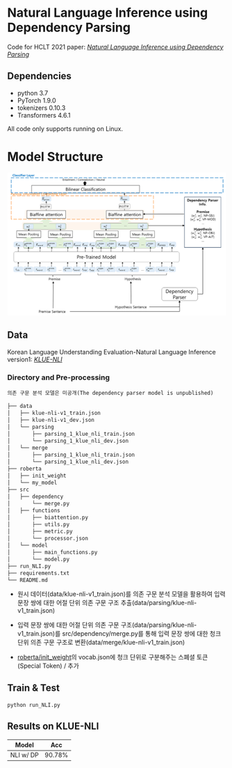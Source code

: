 # Natural Language Inference using Dependency Parsing
Code for HCLT 2021 paper: *[Natural Language Inference using Dependency Parsing](https://koreascience.kr/article/CFKO202130060562801.page?&lang=ko)*

## Dependencies
- python 3.7
- PyTorch 1.9.0
- tokenizers 0.10.3
- Transformers 4.6.1


All code only supports running on Linux.

# Model Structure

<img src='model.png' width='1000'>



## Data

Korean Language Understanding Evaluation-Natural Language Inference version1: *[KLUE-NLI](https://klue-benchmark.com/tasks/68/data/description)*

### Directory and Pre-processing
`의존 구문 분석 모델은 미공개(The dependency parser model is unpublished)`
```
├── data
│   ├── klue-nli-v1_train.json
│   ├── klue-nli-v1_dev.json
│   └── parsing
│       ├── parsing_1_klue_nli_train.json
│       └── parsing_1_klue_nli_dev.json
│   └── merge
│       ├── parsing_1_klue_nli_train.json
│       └── parsing_1_klue_nli_dev.json
├── roberta
│   ├── init_weight
│   └── my_model
├── src
│   ├── dependency
│       └── merge.py
│   ├── functions
│       ├── biattention.py
│       ├── utils.py
│       ├── metric.py
│       └── processor.json
│   └── model
│       ├── main_functions.py
│       └── model.py
├── run_NLI.py
├── requirements.txt
└── README.md
```

* 원시 데이터(data/klue-nli-v1_train.json)를 의존 구문 분석 모델을 활용하여 입력 문장 쌍에 대한 어절 단위 의존 구문 구조 추출(data/parsing/klue-nli-v1_train.json)

* 입력 문장 쌍에 대한 어절 단위 의존 구문 구조(data/parsing/klue-nli-v1_train.json)를 src/dependency/merge.py를 통해 입력 문장 쌍에 대한 청크 단위 의존 구문 구조로 변환(data/merge/klue-nli-v1_train.json)

* [roberta/init_weight](https://huggingface.co/klue/roberta-base)의 vocab.json에 청크 단위로 구분해주는 스폐셜 토큰(Special Token) </WORD>/ 추가

## Train & Test

```
python run_NLI.py
```

## Results on KLUE-NLI

| Model | Acc |
|---|--------- |
| NLI w/ DP | 90.78% |
